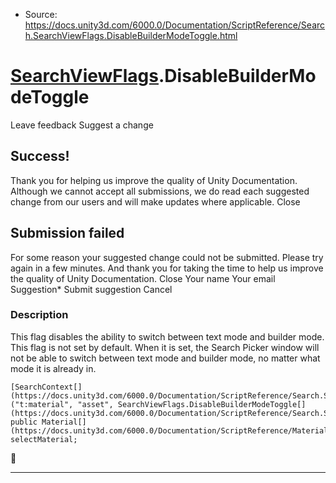 * Source: https://docs.unity3d.com/6000.0/Documentation/ScriptReference/Search.SearchViewFlags.DisableBuilderModeToggle.html

#  [SearchViewFlags](https://docs.unity3d.com/6000.0/Documentation/ScriptReference/Search.SearchViewFlags.html).DisableBuilderModeToggle
Leave feedback
Suggest a change
## Success!
Thank you for helping us improve the quality of Unity Documentation. Although we cannot accept all submissions, we do read each suggested change from our users and will make updates where applicable.
Close
## Submission failed
For some reason your suggested change could not be submitted. Please <a>try again</a> in a few minutes. And thank you for taking the time to help us improve the quality of Unity Documentation.
Close
Your name Your email Suggestion* Submit suggestion
Cancel
### Description
This flag disables the ability to switch between text mode and builder mode.
This flag is not set by default. When it is set, the Search Picker window will not be able to switch between text mode and builder mode, no matter what mode it is already in.
```
[SearchContext[](https://docs.unity3d.com/6000.0/Documentation/ScriptReference/Search.SearchContext.html)("t:material", "asset", SearchViewFlags.DisableBuilderModeToggle[](https://docs.unity3d.com/6000.0/Documentation/ScriptReference/Search.SearchViewFlags.DisableBuilderModeToggle.html))]
public Material[](https://docs.unity3d.com/6000.0/Documentation/ScriptReference/Material.html) selectMaterial;
```

* * *

